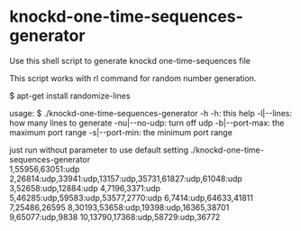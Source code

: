 knockd-one-time-sequences-generator
===================================

Use this shell script to generate knockd one-time-sequences file

This script works with rl command for random number generation.

$ apt-get install randomize-lines

usage:
$ ./knockd-one-time-sequences-generator  -h
-h: this help
-l|--lines: how many lines to generate
-nu|--no-udp: turn off udp
-b|--port-max: the maximum port range
-s|--port-min: the minimum port range


just run without parameter to use default setting
 ./knockd-one-time-sequences-generator  
 1,55956,63051:udp
 2,26814:udp,33941:udp,13157:udp,35731,61827:udp,61048:udp
 3,52658:udp,12884:udp
 4,7196,3371:udp
 5,46285:udp,59583:udp,53577,2770:udp
 6,7414:udp,64633,41811
 7,25486,26595
 8,30193,53658:udp,19398:udp,16365,38701
 9,65077:udp,9838
 10,13790,17368:udp,58729:udp,36772
